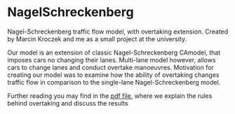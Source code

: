 # NagelSchreckenberg
Nagel-Schreckenberg traffic flow model, with overtaking extension.
Created by Marcin Kroczek and me as a small project at the university.

Our model is an extension of classic Nagel-Schreckenberg CAmodel, that imposes cars no changing their lanes.
Multi-lane model however, allows cars to change lanes and conduct overtake manoeuvres. Motivation for creating 
our model was to examine how the ability of overtaking changes traffic flow in comparison to the single-lane Nagel-Schreckenberg model.

Further reading you may find in the [pdf file](https://github.com/Wotaker/NagelSchreckenberg/blob/master/Multilane_NaSch_final.pdf), where we explain the rules behind overtaking and discuss the results
